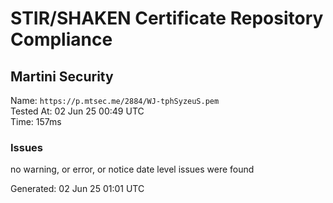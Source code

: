 # STIR/SHAKEN Certificate Repository Compliance

## Martini Security

Name: `https://p.mtsec.me/2884/WJ-tphSyzeuS.pem`\
Tested At: 02 Jun 25 00:49 UTC\
Time: 157ms

### Issues

no warning, or error, or notice date level issues were found

Generated: 02 Jun 25 01:01 UTC